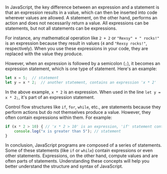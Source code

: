 In JavaScript, the key difference between an expression and a statement is that an expression results in a value, which can then be inserted into code wherever values are allowed. A statement, on the other hand, performs an action and does not necessarily return a value. All expressions can be statements, but not all statements can be expressions.

For instance, any mathematical operation like `2 + 2` or `"Rexsy" + " rocks!"` is an expression because they result in values (`4` and `"Rexsy rocks!"`, respectively). When you use these expressions in your code, they are replaced with the value they produce.

However, when an expression is followed by a semicolon (`;`), it becomes an expression statement, which is one type of statement. Here's an example:

```javascript
let x = 5;  // statement
let y = x * 2;  // another statement, contains an expression 'x * 2'
```

In the above example, `x * 2` is an expression. When used in the line `let y = x * 2;`, it's part of an expression statement.

Control flow structures like `if`, `for`, `while`, etc., are statements because they perform actions but do not themselves produce a value. However, they often contain expressions within them. For example:

```javascript
if (x * 2 > 10) { // 'x * 2 > 10' is an expression, 'if' statement contains this expression.
    console.log("x is greater than 5"); // statement
}
```

In conclusion, JavaScript programs are composed of a series of statements. Some of these statements (like `if` or `while`) contain expressions or even other statements. Expressions, on the other hand, compute values and are often parts of statements. Understanding these concepts will help you better understand the structure and syntax of JavaScript.